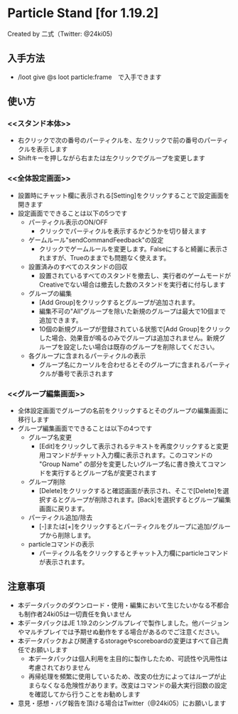 # Particle Stand [for 1.19.2]  
Created by 二式（Twitter: @24ki05)  

 
## 入手方法

* /loot give @s loot particle:frame　で入手できます  
 

## 使い方

### <<スタンド本体>>
* 右クリックで次の番号のパーティクルを、左クリックで前の番号のパーティクルを表示します  
* Shiftキーを押しながら右または左クリックでグループを変更します  
### <<全体設定画面>>
* 設置時にチャット欄に表示される[Setting]をクリックすることで設定画面を開きます  
* 設定画面でできることは以下の5つです  
  * パーティクル表示のON/OFF  
    * クリックでパーティクルを表示するかどうかを切り替えます  
  * ゲームルール"sendCommandFeedback"の設定  
    * クリックでゲームルールを変更します。Falseにすると綺麗に表示されますが、Trueのままでも問題なく使えます。  
  * 設置済みのすべてのスタンドの回収  
    * 設置されているすべてのスタンドを撤去し、実行者のゲームモードがCreativeでない場合は撤去した数のスタンドを実行者に付与します  
  * グループの編集
    * [Add Group]をクリックするとグループが追加されます。  
    * 編集不可の"All"グループを除いた新規のグループは最大で10個まで追加できます。  
    * 10個の新規グループが登録されている状態で[Add Group]をクリックした場合、効果音が鳴るのみでグループは追加されません。新規グループを設定したい場合は既存のグループを削除してください。  
  * 各グループに含まれるパーティクルの表示  
    * グループ名にカーソルを合わせるとそのグループに含まれるパーティクルが番号で表示されます  
### <<グループ編集画面>>
* 全体設定画面でグループの名前をクリックするとそのグループの編集画面に移行します  
* グループ編集画面でできることは以下の4つです  
  * グループ名変更  
    * [Edit]をクリックして表示されるテキストを再度クリックすると変更用コマンドがチャット入力欄に表示されます。このコマンドの "Group Name" の部分を変更したいグループ名に書き換えてコマンドを実行するとグループ名が変更されます  
  * グループ削除  
    * [Delete]をクリックすると確認画面が表示され、そこで[Delete]を選択するとグループが削除されます。[Back]を選択するとグループ編集画面に戻ります。  
  * パーティクル追加/除去  
    * [-]または[+]をクリックするとパーティクルをグループに追加/グループから削除します。  
  * particleコマンドの表示  
    * パーティクル名をクリックするとチャット入力欄にparticleコマンドが表示されます。  
## 注意事項
* 本データパックのダウンロード・使用・編集において生じたいかなる不都合も制作者24ki05は一切責任を負いません  
* 本データパックはJE 1.19.2のシングルプレイで製作しました。他バージョンやマルチプレイでは予期せぬ動作をする場合があるのでご注意ください。  
* 本データパックおよび関連するstorageやscoreboardの変更はすべて自己責任でお願いします  
  * 本データパックは個人利用を主目的に製作したため、可読性や汎用性は考慮されておりません  
  * 再帰処理を頻繁に使用しているため、改変の仕方によってはループが止まらなくなる危険性があります。改変はコマンドの最大実行回数の設定を確認してから行うことをお勧めします  
* 意見・感想・バグ報告を頂ける場合はTwitter（@24ki05）にお願いします  
